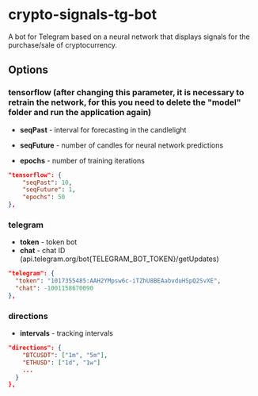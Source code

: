 # crypto-signals-tg-bot

A bot for Telegram based on a neural network that displays signals for the purchase/sale of cryptocurrency.

## Options

### tensorflow (after changing this parameter, it is necessary to retrain the network, for this you need to delete the "model" folder and run the application again)

- **seqPast** - interval for forecasting in the candlelight

- **seqFuture** - number of candles for neural network predictions

- **epochs** - number of training iterations

```json
"tensorflow": {
    "seqPast": 10,
    "seqFuture": 1,
    "epochs": 50
},
```

### telegram

- **token** - token bot
- **chat** - chat ID (api.telegram.org/bot{TELEGRAM_BOT_TOKEN}/getUpdates)

```json
"telegram": {
  "token": "1017355485:AAH2YMpsw6c-iTZhU8BEAabvduHSpQ2SvXE",
  "chat": -1001158670090
},
```

### directions

- **intervals** - tracking intervals

```json
"directions": {
    "BTCUSDT": ["1m", "5m"],
    "ETHUSD": ["1d", "1w"]
    ...
  }
},
```
